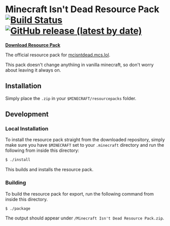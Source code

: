 # Minecraft Isn't Dead Resource Pack [![Build Status](https://travis-ci.com/jajaperson/MCID-Resource-Pack.svg?token=wgVJTQgX4rqyAqtmCUV9&branch=master)](https://travis-ci.com/jajaperson/MCID-Resource-Pack) [![GitHub release (latest by date)](https://img.shields.io/github/v/release/jajaperson/MCID-Resource-Pack)](https://github.com/jajaperson/MCID-Resource-Pack/releases)

**[Download Resource Pack](https://github.com/jajaperson/MCID-Resource-Pack/releases)**

The official resource pack for [mcisntdead.mcs.lol](https://mcisntdead.mcs.lol).

This pack doesn't change anythiing in vanilla minecraft, so don't worry about
leaving it always on.

## Installation

Simply place the `.zip` in your `$MINECRAFT/resourcepacks` folder.

## Development

### Local Installation

To install the resource pack straight from the downloaded repository, simply
make sure you have `$MINECRAFT` set to your `.minecraft` directory and run the
following from inside this directory:

```sh
$ ./install
```

This builds and installs the resource pack.

### Building

To build the resource pack for export, run the following command from inside
this directory.

```sh
$ ./package
```

The output should appear under `/Minecraft Isn't Dead Resource Pack.zip`.
